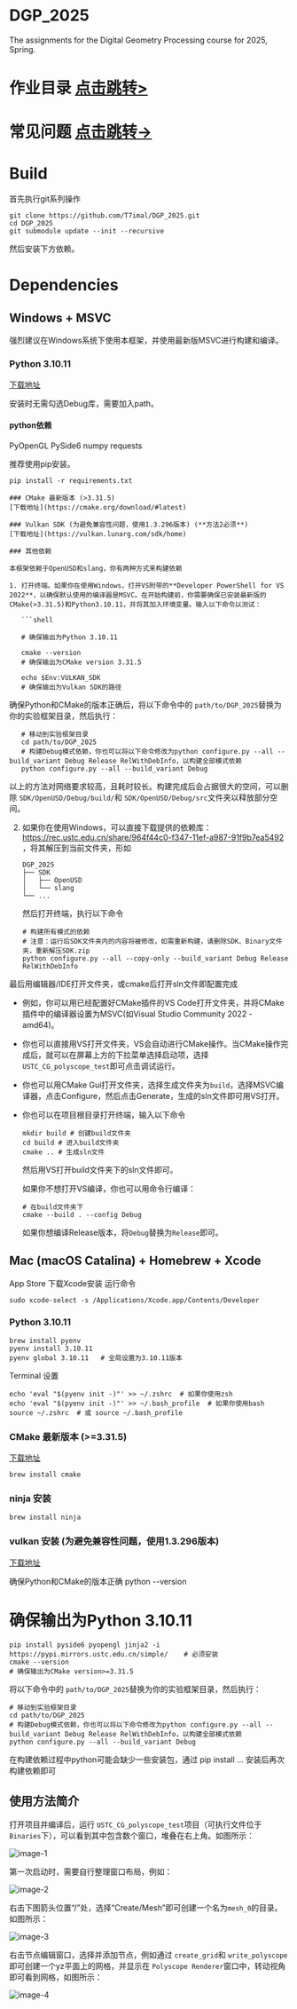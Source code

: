 # DGP_2025

The assignments for the Digital Geometry Processing course for 2025, Spring.

# 作业目录 [点击跳转&gt;](./assignments/README.md)

# 常见问题 [点击跳转->](./doc/FAQ.md)

# Build

首先执行git系列操作

```
git clone https://github.com/T7imal/DGP_2025.git
cd DGP_2025
git submodule update --init --recursive
```

然后安装下方依赖。

# Dependencies

## Windows + MSVC

强烈建议在Windows系统下使用本框架，并使用最新版MSVC进行构建和编译。

### Python 3.10.11

[下载地址](https://www.python.org/downloads/release/python-31011/)

安装时无需勾选Debug库，需要加入path。

#### python依赖

PyOpenGL PySide6 numpy requests

推荐使用pip安装。

```
pip install -r requirements.txt

### CMake 最新版本 (>3.31.5)
[下载地址](https://cmake.org/download/#latest)

### Vulkan SDK (为避免兼容性问题，使用1.3.296版本) (**方法2必须**)
[下载地址](https://vulkan.lunarg.com/sdk/home)

### 其他依赖

本框架依赖于OpenUSD和slang，你有两种方式来构建依赖

1. 打开终端。如果你在使用Windows，打开VS附带的**Developer PowerShell for VS 2022**，以确保默认使用的编译器是MSVC。在开始构建前，你需要确保已安装最新版的CMake(>3.31.5)和Python3.10.11，并将其加入环境变量。输入以下命令以测试：

   ```shell
   
   # 确保输出为Python 3.10.11
   
   cmake --version
   # 确保输出为CMake version 3.31.5

   echo $Env:VULKAN_SDK
   # 确保输出为Vulkan SDK的路径
```

   确保Python和CMake的版本正确后，将以下命令中的 `path/to/DGP_2025`替换为你的实验框架目录，然后执行：

```shell
   # 移动到实验框架目录
   cd path/to/DGP_2025
   # 构建Debug模式依赖，你也可以将以下命令修改为python configure.py --all --build_variant Debug Release RelWithDebInfo，以构建全部模式依赖
   python configure.py --all --build_variant Debug
```

   以上的方法对网络要求较高，且耗时较长。构建完成后会占据很大的空间，可以删除 `SDK/OpenUSD/Debug/build/`和 `SDK/OpenUSD/Debug/src`文件夹以释放部分空间。

2. 如果你在使用Windows，可以直接下载提供的依赖库：https://rec.ustc.edu.cn/share/964f44c0-f347-11ef-a987-91f9b7ea5492 ，将其解压到当前文件夹，形如

   ```
   DGP_2025
   ├── SDK
   │   ├── OpenUSD
   │   └── slang
   └── ...
   ```

   然后打开终端，执行以下命令

   ```shell
   # 构建所有模式的依赖
   # 注意：运行后SDK文件夹内的内容将被修改，如需重新构建，请删除SDK、Binary文件夹，重新解压SDK.zip
   python configure.py --all --copy-only --build_variant Debug Release RelWithDebInfo
   ```

最后用编辑器/IDE打开文件夹，或cmake后打开sln文件即配置完成

-   例如，你可以用已经配置好CMake插件的VS Code打开文件夹，并将CMake插件中的编译器设置为MSVC(如Visual Studio Community 2022 - amd64)。

-   你也可以直接用VS打开文件夹，VS会自动进行CMake操作。当CMake操作完成后，就可以在屏幕上方的下拉菜单选择启动项，选择`USTC_CG_polyscope_test`即可点击调试运行。

-   你也可以用CMake Gui打开文件夹，选择生成文件夹为`build`，选择MSVC编译器，点击Configure，然后点击Generate，生成的sln文件即可用VS打开。

-   你也可以在项目根目录打开终端，输入以下命令

    ```shell
    mkdir build # 创建build文件夹
    cd build # 进入build文件夹
    cmake .. # 生成sln文件
    ```

    然后用VS打开build文件夹下的sln文件即可。

    如果你不想打开VS编译，你也可以用命令行编译：

    ```shell
    # 在build文件夹下
    cmake --build . --config Debug
    ```

    如果你想编译Release版本，将`Debug`替换为`Release`即可。


## Mac (macOS Catalina) + Homebrew + Xcode

App Store 下载Xcode安装
运行命令

```Terminal
sudo xcode-select -s /Applications/Xcode.app/Contents/Developer 
```

### Python 3.10.11

```Terminal
brew install pyenv
pyenv install 3.10.11
pyenv global 3.10.11   # 全局设置为3.10.11版本
```

Terminal 设置

```Terminal
echo 'eval "$(pyenv init -)"' >> ~/.zshrc  # 如果你使用zsh
echo 'eval "$(pyenv init -)"' >> ~/.bash_profile  # 如果你使用bash
source ~/.zshrc  # 或 source ~/.bash_profile
```

### CMake 最新版本 (>=3.31.5)

[下载地址](https://cmake.org/download/#latest)

```Terminal
brew install cmake
```

### ninja 安装

```Terminal
brew install ninja
```

### vulkan 安装 (为避免兼容性问题，使用1.3.296版本)

[下载地址](https://vulkan.lunarg.com/sdk/home)

确保Python和CMake的版本正确
python --version

# 确保输出为Python 3.10.11

```
pip install pyside6 pyopengl jinja2 -i https://pypi.mirrors.ustc.edu.cn/simple/    # 必须安装
cmake --version
# 确保输出为CMake version>=3.31.5
```

将以下命令中的 `path/to/DGP_2025`替换为你的实验框架目录，然后执行：

```Terminal
# 移动到实验框架目录
cd path/to/DGP_2025
# 构建Debug模式依赖，你也可以将以下命令修改为python configure.py --all --build_variant Debug Release RelWithDebInfo，以构建全部模式依赖
python configure.py --all --build_variant Debug
```

在构建依赖过程中python可能会缺少一些安装包，通过 pip install ... 安装后再次构建依赖即可

## 使用方法简介

打开项目并编译后，运行 `USTC_CG_polyscope_test`项目（可执行文件位于 `Binaries`下），可以看到其中包含数个窗口，堆叠在右上角。如图所示：

![image-1](images/image_1.png)

第一次启动时，需要自行整理窗口布局，例如：

![image-2](images/image_2.png)

右击下图箭头位置“/”处，选择“Create/Mesh”即可创建一个名为`mesh_0`的目录。如图所示：

![image-3](images/image_3.png)

右击节点编辑窗口，选择并添加节点，例如通过 `create_grid`和 `write_polyscope`即可创建一个yz平面上的网格，并显示在 `Polyscope Renderer`窗口中，转动视角即可看到网格，如图所示：

![image-4](images/image_4.png)
